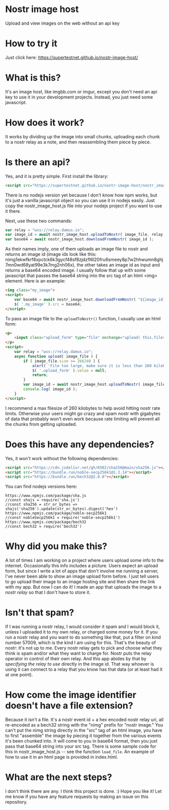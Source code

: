 # Nostr image host

Upload and view images on the web without an api key

# How to try it

Just click here: https://supertestnet.github.io/nostr-image-host/

# What is this?

It's an image host, like imgbb.com or imgur, except you don't need an api key to use it in your development projects. Instead, you just need some javascript.

# How does it work?

It works by dividing up the image into small chunks, uploading each chunk to a nostr relay as a note, and then reassembling them piece by piece.

# Is there an api?

Yes, and it is pretty simple. First install the library:

```html
<script src="https://supertestnet.github.io/nostr-image-host/nostr_image_host.js"></script>
```

There is no nodejs version yet because I don't know how npm works, but it's just a vanilla javascript object so you can use it in nodejs easily. Just copy the nostr_image_host.js file into your nodejs project if you want to use it there.

Next, use these two commands:

```javascript
var relay = "wss://relay.damus.io";
var image_id = await nostr_image_host.uploadToNostr( image_file, relay );
var base64 = await nostr_image_host.downloadFromNostr( image_id );
```

As their names imply, one of them uploads an image file to nostr and returns an image id (image ids look like this: nimg1ekwfkrf8xpctck6k3gycf48sf8zjdzfl6l20fru6smeey8p7w2hhwumn8ghj7mn0wd68yat99e3k7mg2nh06x), the other takes an image id as input and returns a base64 encoded image. I usually follow that up with some javascript that passes the base64 string into the src tag of an html &lt;img&gt; element. Here is an example:

```html
<img class="my_image">
<script>
    var base64 = await nostr_image_host.downloadFromNostr( "${image_id}" );
    $( '.my_image' ).src = base64;
</script>
```

To pass an image file to the `uploadToNostr()` function, I usually use an html form:

```html
<p>
    <input class="upload_form" type="file" onchange="upload( this.files[ 0 ] );" />
</p>
<script>
    var relay = "wss://relay.damus.io";
    async function upload( image_file ) {
        if ( image_file.size >= 266240 ) {
            alert( 'File too large, make sure it is less than 260 kilobytes' );
            $( '.upload_form' ).value = null;
            return;
        }
        var image_id = await nostr_image_host.uploadToNostr( image_file, relay );
        console.log( image_id );
    }
</script>
```

I recommend a max filesize of 260 kilobytes to help avoid hitting nostr rate limits. Otherwise your users might go crazy and spam nostr with gigabytes of data that probably won't even work because rate limiting will prevent all the chunks from getting uploaded.

# Does this have any dependencies?

Yes, it won't work without the following dependencies:

```html
<script src="https://cdn.jsdelivr.net/gh/6502/sha256@main/sha256.js"></script>
<script src="https://bundle.run/noble-secp256k1@1.2.14"></script>
<script src="https://bundle.run/bech32@2.0.0"></script>
```

You can find nodejs versions here:

```
https://www.npmjs.com/package/sha.js
//const shajs = require('sha.js')
//const sha256 = str_or_bytes => shajs('sha256').update(str_or_bytes).digest('hex')
https://www.npmjs.com/package/noble-secp256k1
//const nobleSecp256k1 = require('noble-secp256k1')
https://www.npmjs.com/package/bech32
//const bech32 = require('bech32')
```

# Why did you make this?

A lot of times I am working on a project where users upload some info to the internet. Occasionally this info includes a picture. Users expect an upload form, but since I write a lot of apps that don't involve me running a server, I've never been able to show an image upload form before. I just tell users to go upload their image to an image hosting site and then share the link with my app. But now I can do it! I made an app that uploads the image to a *nostr relay* so that I don't have to store it.

# Isn't that spam?

If I was running a nostr relay, I would consider it spam and I would block it, unless I uploaded it to my own relay, or charged some money for it. If you run a nostr relay and you want to do something like that, put a filter on kind number 57009, which is the kind I am using for this. That's the beauty of nostr: it's not up to me. Every nostr relay gets to pick and choose what they think is spam and/or what they want to charge for. Nostr puts the relay operator in control of their own relay. And this app abides by that by *specifying the relay to use* directly in the image id. That way whoever is using it can connect to a relay that you know has that data (or at least had it at one point).

# How come the image identifier doesn't have a file extension?

Because it isn't a file. It's a nostr event id + a hex encoded nostr relay uri, all re-encoded as a bech32 string with the "nimg" prefix for "nostr image." You can't put the nimg string directly in the "src" tag of an html image, you have to first "assemble" the image by piecing it together from the various events it's been chunked into. It will come to you in base64 format, then you just pass that base64 string into your src tag. There is some sample code for this in nostr_image_host.js -- see the function `load_file`. An example of how to use it in an html page is provided in index.html.

# What are the next steps?

I don't think there are any. I think this project is done. :) Hope you like it! Let me know if you have any feature requests by making an issue on this repository.
